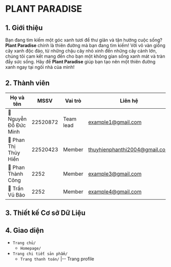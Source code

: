 # PLANT PARADISE
## 1. Giới thiệu 
Bạn đang tìm kiếm một góc xanh tươi để thư giãn và tận hưởng cuộc sống? **Plant Paradise** chính là thiên đường mà bạn đang tìm kiếm! Với vô vàn giống cây xanh độc đáo, từ những chậu cây nhỏ xinh đến những cây cảnh lớn, chúng tôi cam kết mang đến cho bạn một không gian sống xanh mát và tràn đầy sức sống. Hãy để **Plant Paradise** giúp bạn tạo nên một thiên đường xanh ngay tại ngôi nhà của mình!
## 2. Thành viên
Họ và tên | MSSV | Vai trò | Liên hệ |
|-----------|-----------|---------|---------|
🌱 Nguyễn Đỗ Đức Minh | 22520872 | Team lead | example1@gmail.com |
🌱 Phan Thị Thủy Hiền | 22520423 | Member | thuyhienphanthi2004@gmail.com |
🌱 Phan Thành Công | 2252 | Member | example3@gmail.com |
🌱 Trần Vũ Bão | 2252 | Member | example4@gmail.com |
## 3. Thiết kế Cơ sở Dữ Liệu 

## 4. Giao diện 
- `Trang chủ/` 
	- `Homepage/`
- `Trang chi tiết sản phẩm/` 
	- `Trang thanh toán/`
|-- Trang profile
